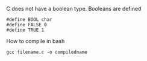 C does not have a boolean type. Booleans are defined

```
#define BOOL char
#define FALSE 0
#define TRUE 1
```


How to compile in bash
```
gcc filename.c -o compiledname
```
